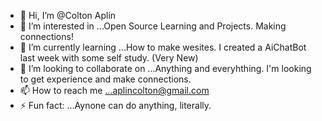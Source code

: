 - 👋 Hi, I’m @Colton Aplin
- 👀 I’m interested in ...Open Source Learning and Projects. Making connections!
- 🌱 I’m currently learning ...How to make wesites. I created a AiChatBot last week with some self study. (Very New)
- 💞️ I’m looking to collaborate on ...Anything and everyhthing. I'm looking to get experience and make connections.
- 📫 How to reach me ...aplincolton@gmail.com
- ⚡ Fun fact: ...Aynone can do anything, literally.

<!---
MrJellyBro/MrJellyBro is a ✨ special ✨ repository because its `README.md` (this file) appears on your GitHub profile.
You can click the Preview link to take a look at your changes.
--->
